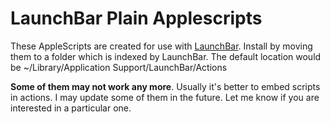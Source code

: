 # LaunchBar Plain Applescripts

These AppleScripts are created for use with [LaunchBar](http://www.obdev.at/products/launchbar/). Install by moving them to a folder which is indexed by LaunchBar. The default location would be ~/Library/Application Support/LaunchBar/Actions

**Some of them may not work any more**. Usually it's better to embed scripts in actions. I may update some of them in the future. Let me know if you are interested in a particular one. 